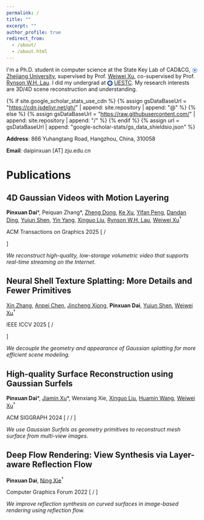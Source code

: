 ```yaml
---
permalink: /
title: ""
excerpt: ""
author_profile: true
redirect_from: 
  - /about/
  - /about.html
---
```


<span class='anchor' id='homepage'></span>

<!-- # About Me  -->
I'm a Ph.D. student in computer science at the State Key Lab of CAD&CG, 
<img src="images/zju.png" alt="icon" style="height: 1em; vertical-align: middle;"> [Zhejiang University](https://www.zju.edu.cn/english/), 
supervised by Prof. [Weiwei Xu](http://www.cad.zju.edu.cn/home/weiweixu/index.htm), co-supervised by Prof. [Rynson W.H. Lau](https://www.cs.cityu.edu.hk/~rynson/). 
I did my undergrad at 
<img src="images/uestc.png" alt="icon" style="height: 1em; vertical-align: middle;"> [UESTC](https://en.uestc.edu.cn/).
My research interests are 3D/4D scene reconstruction and understanding.


{% if site.google_scholar_stats_use_cdn %} {% assign gsDataBaseUrl = "https://cdn.jsdelivr.net/gh/" | append: site.repository | append: "@" %}
{% else %} {% assign gsDataBaseUrl = "https://raw.githubusercontent.com/" | append: site.repository | append: "/" %}
{% endif %} {% assign url = gsDataBaseUrl | append: "google-scholar-stats/gs_data_shieldsio.json" %}
<!-- <span id='total_cit'></span>
<img src="https://img.shields.io/endpoint?url={{ url | url_encode }}&logo=Google%20Scholar&labelColor=f6f6f6&color=9cf&style=flat&label=citations"> -->
<!-- <p>URL: {{ url | url_encode }}</p> -->

**Address**: 866 Yuhangtang Road, Hangzhou, China, 310058

**Email**: daipinxuan [AT] zju.edu.cn


<span class='anchor' id='publications'></span>

# Publications
<div class='paper-box'>
<div class='paper-box-text' markdown="1">



## 4D Gaussian Videos with Motion Layering

**Pinxuan Dai**\*, 
Peiquan Zhang\*,
[Zheng Dong](https://zhengdong.site/),
[Ke Xu](https://kkbless.github.io/),
[Yifan Peng](https://www.eee.hku.hk/~evanpeng/),
[Dandan Ding](https://dandanding.com/),
[Yujun Shen](https://shenyujun.github.io/),
[Yin Yang](https://yangzzzy.github.io/),
[Xinguo Liu](http://www.cad.zju.edu.cn/home/xgliu),
[Rynson W.H. Lau](https://www.cs.cityu.edu.hk/~rynson/),
[Weiwei Xu](http://www.cad.zju.edu.cn/home/weiweixu/index.htm)<sup>†</sup>



<span class="pub">ACM Transactions on Graphics 2025</span>
[
  <a href="https://turandai.github.io/projects/4d_gaussian_video/" title="Project Page" style="color: inherit;"><i class="fas fa-link fa-sm" aria-hidden="true"></i></a>
  / <a href="https://turandai.github.io/projects/4d_gaussian_video/sig25_4dgv_author.pdf" title="Paper" style="color: inherit;"><i class="far fa-file-pdf fa-sm" aria-hidden="true"></i></a>
  <!-- | <a href="https://github.com/turandai/" title="Code" style="color: inherit;"><i class="fas fa-code" aria-hidden="true"></i></a> -->
]

*We reconstruct high-quality, low-storage volumetric video that supports real-time streaming on the Internet.*
</div>
</div>
<div class='paper-box'>
<div class='paper-box-text' markdown="1">

## Neural Shell Texture Splatting: More Details and Fewer Primitives

[Xin Zhang](https://zhangxin-cg.github.io/), 
[Anpei Chen](https://apchenstu.github.io/),
[Jincheng Xiong](https://venite-xjc.github.io/),
**Pinxuan Dai**,
[Yujun Shen](https://shenyujun.github.io/),
[Weiwei Xu](http://www.cad.zju.edu.cn/home/weiweixu/index.htm)<sup>†</sup>


<span class="pub">IEEE ICCV 2025</span>
[
  <a href="https://zhangxin-cg.github.io/nest-splatting" title="Project Page" style="color: inherit;"><i class="fas fa-link fa-sm" aria-hidden="true"></i></a>
  / <a href="https://arxiv.org/pdf/2507.20200" title="Paper" style="color: inherit;"><i class="far fa-file-pdf fa-sm" aria-hidden="true"></i></a>
  <!-- | <a href="https://github.com/turandai/" title="Code" style="color: inherit;"><i class="fas fa-code" aria-hidden="true"></i></a> -->
]

*We decouple the geometry and appearance of Gaussian splatting for more efficient scene modeling.*
</div>
</div>
<div class='paper-box'>
<div class='paper-box-text' markdown="1">

## High-quality Surface Reconstruction using Gaussian Surfels

**Pinxuan Dai**\*, 
[Jiamin Xu](https://superxjm.github.io/)\*,
Wenxiang Xie,
[Xinguo Liu](http://www.cad.zju.edu.cn/home/xgliu),
[Huamin Wang](https://wanghmin.github.io/index.html),
[Weiwei Xu](http://www.cad.zju.edu.cn/home/weiweixu/index.htm)<sup>†</sup>


<span class="pub">ACM SIGGRAPH 2024</span>
[
  <a href="https://turandai.github.io/projects/gaussian_surfels/" title="Project Page" style="color: inherit;"><i class="fas fa-link fa-sm" aria-hidden="true"></i></a>
  / <a href="https://arxiv.org/pdf/2404.17774" title="Paper" style="color: inherit;"><i class="far fa-file-pdf fa-sm" aria-hidden="true"></i></a>
  / <a href="https://github.com/turandai/gaussian_surfels" title="Code" style="color: inherit;"><i class="fas fa-code fa-sm" aria-hidden="true"></i></a>
]

*We use Gaussian Surfels as geometry primitives to reconstruct mesh surface from multi-view images.*
</div>
</div>
<div class='paper-box'>
<div class='paper-box-text' markdown="1">

## Deep Flow Rendering: View Synthesis via Layer-aware Reflection Flow

**Pinxuan Dai**, [Ning Xie](http://www.xielab.cn/index.html)<sup>†</sup>

<span class="pub">Computer Graphics Forum 2022</span>
[
  <a href="https://diglib.eg.org/bitstream/handle/10.1111/cgf14593/v41i4pp139-148.pdf" title="Paper" style="color: inherit;"><i class="far fa-file-pdf fa-sm" aria-hidden="true"></i></a>
  / <a href="https://github.com/turandai/dfr" title="Code" style="color: inherit;"><i class="fas fa-code fa-sm" aria-hidden="true"></i></a>
]

*We improve reflection synthesis on curved surfaces in image-based rendering using reflection flow.*
</div>
</div>


<!-- <span class='anchor' id='others'></span>
# Others
- *2023.03-2023.06*, Netease Fuxi AI Lab, research intern in inverse rendering. -->

